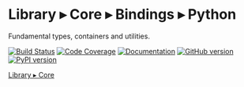 Library ▸ Core ▸ Bindings ▸ Python
==================================

Fundamental types, containers and utilities.

[![Build Status](https://travis-ci.com/open-space-collective/library-core.svg?branch=master)](https://travis-ci.com/open-space-collective/library-core)
[![Code Coverage](https://codecov.io/gh/open-space-collective/library-core/branch/master/graph/badge.svg)](https://codecov.io/gh/open-space-collective/library-core)
[![Documentation](https://img.shields.io/readthedocs/pip/stable.svg)](https://open-space-collective.github.io/library-core)
[![GitHub version](https://badge.fury.io/gh/open-space-collective%2Flibrary-core.svg)](https://badge.fury.io/gh/open-space-collective%2Flibrary-core)
[![PyPI version](https://badge.fury.io/py/LibraryCorePy.svg)](https://badge.fury.io/py/LibraryCorePy)

[Library ▸ Core](https://github.com/open-space-collective/library-core)